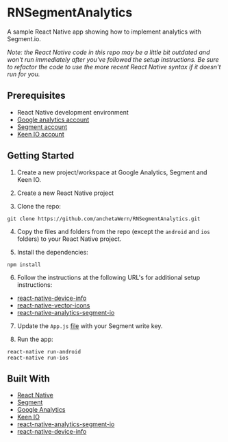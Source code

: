 # RNSegmentAnalytics

A sample React Native app showing how to implement analytics with Segment.io.

*Note: the React Native code in this repo may be a little bit outdated and won't run immediately after you've followed the setup instructions. Be sure to refactor the code to use the more recent React Native syntax if it doesn't run for you.*

## Prerequisites

- React Native development environment
- [Google analytics account](https://analytics.google.com/analytics/web/)
- [Segment account](https://segment.com/)
- [Keen IO account](https://keen.io/)

## Getting Started

1. Create a new project/workspace at Google Analytics, Segment and Keen IO.

2. Create a new React Native project

3. Clone the repo:

```
git clone https://github.com/anchetaWern/RNSegmentAnalytics.git
```

4. Copy the files and folders from the repo (except the `android` and `ios` folders) to your React Native project.

5. Install the dependencies:

```
npm install
```

6. Follow the instructions at the following URL's for additional setup instructions:

- [react-native-device-info](https://github.com/rebeccahughes/react-native-device-info)
- [react-native-vector-icons](https://github.com/oblador/react-native-vector-icons)
- [react-native-analytics-segment-io](https://github.com/leoilab/react-native-analytics-segment-io)

7. Update the `App.js` [file](https://github.com/anchetaWern/RNSegmentAnalytics/blob/master/App.js#L28) with your Segment write key.

8. Run the app:

```
react-native run-android
react-native run-ios
```

## Built With

- [React Native](https://facebook.github.io/react-native/)
- [Segment](https://segment.com/)
- [Google Analytics](https://analytics.google.com/analytics/web/)
- [Keen IO](https://keen.io/)
- [react-native-analytics-segment-io](https://github.com/leoilab/react-native-analytics-segment-io)
- [react-native-device-info](https://github.com/rebeccahughes/react-native-device-info)
